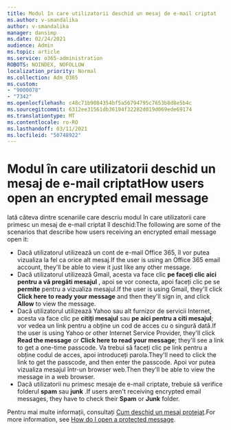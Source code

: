 ```yaml
---
title: Modul în care utilizatorii deschid un mesaj de e-mail criptat
ms.author: v-smandalika
author: v-smandalika
manager: dansimp
ms.date: 02/24/2021
audience: Admin
ms.topic: article
ms.service: o365-administration
ROBOTS: NOINDEX, NOFOLLOW
localization_priority: Normal
ms.collection: Adm_O365
ms.custom:
- "9000078"
- "7342"
ms.openlocfilehash: c48c71b9084354bf5a56794795c7653b8d8e5b4c
ms.sourcegitcommit: 6312ee31561db36104f32282d019d069ede69174
ms.translationtype: MT
ms.contentlocale: ro-RO
ms.lasthandoff: 03/11/2021
ms.locfileid: "50748922"
---
```

# <a name="how-users-open-an-encrypted-email-message"></a><span data-ttu-id="57583-102">Modul în care utilizatorii deschid un mesaj de e-mail criptat</span><span class="sxs-lookup"><span data-stu-id="57583-102">How users open an encrypted email message</span></span>

<span data-ttu-id="57583-103">Iată câteva dintre scenariile care descriu modul în care utilizatorii care primesc un mesaj de e-mail criptat îl deschid:</span><span class="sxs-lookup"><span data-stu-id="57583-103">The following are some of the scenarios that describe how users receiving an encrypted email message open it:</span></span>

- <span data-ttu-id="57583-104">Dacă utilizatorul utilizează un cont de e-mail Office 365, îl vor putea vizualiza la fel ca orice alt mesaj.</span><span class="sxs-lookup"><span data-stu-id="57583-104">If the user is using an Office 365 email account, they'll be able to view it just like any other message.</span></span>
- <span data-ttu-id="57583-105">Dacă utilizatorul utilizează Gmail, acesta va face clic **pe faceți clic aici pentru a vă pregăti mesajul** , apoi se vor conecta, apoi faceți clic pe se **permite** pentru a vizualiza mesajul.</span><span class="sxs-lookup"><span data-stu-id="57583-105">If the user is using Gmail, they'll click **Click here to ready your message** and then they'll sign in, and click **Allow** to view the message.</span></span>
- <span data-ttu-id="57583-106">Dacă utilizatorul utilizează Yahoo sau alt furnizor de servicii Internet, acesta va face clic pe **citiți mesajul** sau **pe aici pentru a citi mesajul**; vor vedea un link pentru a obține un cod de acces cu o singură dată.</span><span class="sxs-lookup"><span data-stu-id="57583-106">If the user is using Yahoo or other Internet Service Provider, they'll click **Read the message** or **Click here to read your message**; they'll see a link to get a one-time passcode.</span></span> <span data-ttu-id="57583-107">Va trebui să faceți clic pe link pentru a obține codul de acces, apoi introduceți parola.</span><span class="sxs-lookup"><span data-stu-id="57583-107">They'll need to click the link to get the passcode, and then enter the passcode.</span></span> <span data-ttu-id="57583-108">Apoi vor putea vizualiza mesajul într-un browser web.</span><span class="sxs-lookup"><span data-stu-id="57583-108">Then they'll be able to view the message in a web browser.</span></span>
- <span data-ttu-id="57583-109">Dacă utilizatorii nu primesc mesaje de e-mail criptate, trebuie să verifice folderul **spam** sau **junk** .</span><span class="sxs-lookup"><span data-stu-id="57583-109">If users aren't receiving encrypted email messages, they have to check their **Spam** or **Junk** folder.</span></span>

<span data-ttu-id="57583-110">Pentru mai multe informații, consultați [Cum deschid un mesaj protejat](https://support.microsoft.com/topic/how-do-i-open-a-protected-message-1157a286-8ecc-4b1e-ac43-2a608fbf3098).</span><span class="sxs-lookup"><span data-stu-id="57583-110">For more information, see [How do I open a protected message](https://support.microsoft.com/topic/how-do-i-open-a-protected-message-1157a286-8ecc-4b1e-ac43-2a608fbf3098).</span></span>